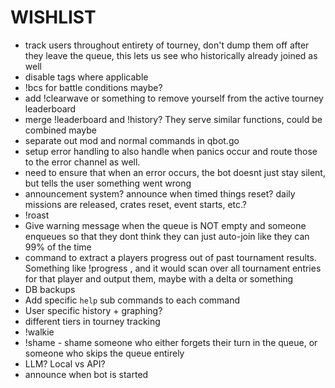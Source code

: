 # WISHLIST

- track users throughout entirety of tourney, don't dump them off after they leave the queue, this lets us see who historically already joined as well
- disable tags where applicable
- !bcs for battle conditions maybe?
- add !clearwave or something to remove yourself from the active tourney leaderboard
- merge !leaderboard and !history? They serve similar functions, could be combined maybe
- separate out mod and normal commands in qbot.go
- setup error handling to also handle when panics occur and route those to the error channel as well.
- need to ensure that when an error occurs, the bot doesnt just stay silent, but tells the user something went wrong
- announcement system? announce when timed things reset? daily missions are released, crates reset, event starts, etc.?
- !roast
- Give warning message when the queue is NOT empty and someone enqueues so that they dont think they can just auto-join like they can 99% of the time
- command to extract a players progress out of past tournament results. Something like !progress <username>, and it would scan over all tournament entries for that player and output them, maybe with a delta or something
- DB backups
- Add specific `help` sub commands to each command
- User specific history + graphing?
- different tiers in tourney tracking
- !walkie
- !shame - shame someone who either forgets their turn in the queue, or someone who skips the queue entirely
- LLM? Local vs API?
- announce when bot is started
